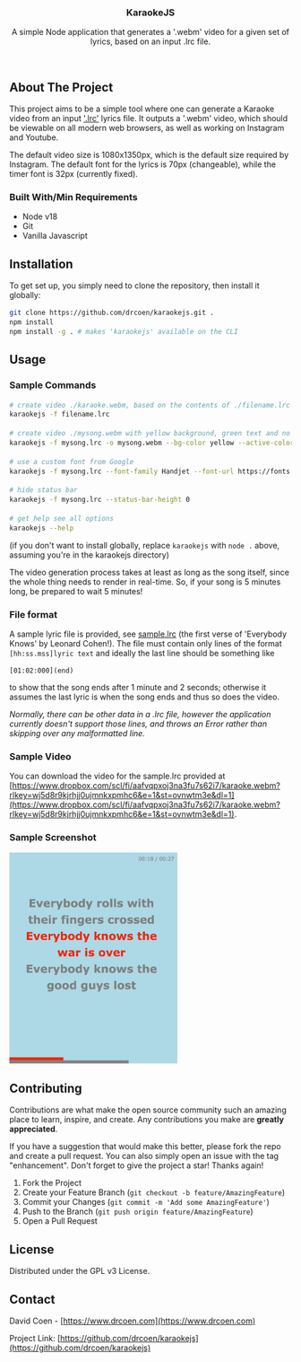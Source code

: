 <!-- Improved compatibility of back to top link: See: https://github.com/othneildrew/Best-README-Template/pull/73 -->
<a id="readme-top"></a>
<!--
*** Thanks for checking out the Best-README-Template. If you have a suggestion
*** that would make this better, please fork the repo and create a pull request
*** or simply open an issue with the tag "enhancement".
*** Don't forget to give the project a star!
*** Thanks again! Now go create something AMAZING! :D
-->


<!-- PROJECT LOGO -->
<div align="center">
<h3 align="center">KaraokeJS</h3>
    <p align="center">
        A simple Node application that generates a '.webm' video for a given set of lyrics, based on an input .lrc file.
    </p>
</div>
    
<br />

## About The Project

This project aims to be a simple tool where one can generate a Karaoke video from an input ['.lrc'](https://en.wikipedia.org/wiki/LRC_(file_format)) lyrics file. It outputs a '.webm' video, which should be viewable on all modern web browsers, as well as working on Instagram and Youtube.

The default video size is 1080x1350px, which is the default size required by Instagram. The default font for the lyrics is 70px (changeable), while the timer font is 32px (currently fixed).

### Built With/Min Requirements

* Node v18
* Git
* Vanilla Javascript


## Installation

To get set up, you simply need to clone the repository, then install it globally:
```sh
git clone https://github.com/drcoen/karaokejs.git .
npm install
npm install -g . # makes 'karaokejs' available on the CLI
```

## Usage
### Sample Commands
```sh
# create video ./karaoke.webm, based on the contents of ./filename.lrc
karaokejs -f filename.lrc 

# create video ./mysong.webm with yellow background, green text and no timer
karaokejs -f mysong.lrc -o mysong.webm --bg-color yellow --active-color '#0f0' --hide-timer

# use a custom font from Google
karaokejs -f mysong.lrc --font-family Handjet --font-url https://fonts.gstatic.com/s/nerkoone/v16/m8JQjfZSc7OXlB3ZMOjDd5RARGmK3Q.woff2

# hide status bar
karaokejs -f mysong.lrc --status-bar-height 0

# get help see all options
karaokejs --help
```
(if you don't want to install globally, replace `karaokejs` with `node .` above, assuming you're in the karaokejs directory)

The video generation process takes at least as long as the song itself, since the whole thing needs to render in real-time. So, if your song is 5 minutes long, be prepared to wait 5 minutes!

### File format
A sample lyric file is provided, see [sample.lrc](sample.lrc) (the first verse of 'Everybody Knows' by Leonard Cohen!). The file must contain only lines of the format `[hh:ss.mss]lyric text` and ideally the last line should be something like
```
[01:02:000](end)
```
to show that the song ends after 1 minute and 2 seconds; otherwise it assumes the last lyric is when the song ends and thus so does the video.

_Normally, there can be other data in a .lrc file, however the application currently doesn't support those lines, and throws an Error rather than skipping over any malformatted line._

### Sample Video
You can download the video for the sample.lrc provided at [https://www.dropbox.com/scl/fi/aafvqpxoj3na3fu7s62i7/karaoke.webm?rlkey=wj5d8r9kjrhjj0ujmnkxpmhc6&e=1&st=ovnwtm3e&dl=1](https://www.dropbox.com/scl/fi/aafvqpxoj3na3fu7s62i7/karaoke.webm?rlkey=wj5d8r9kjrhjj0ujmnkxpmhc6&e=1&st=ovnwtm3e&dl=1).

### Sample Screenshot
<img src="sample.png" alt="Sample screenshot" width="300" height="376">

## Contributing

Contributions are what make the open source community such an amazing place to learn, inspire, and create. Any contributions you make are **greatly appreciated**.

If you have a suggestion that would make this better, please fork the repo and create a pull request. You can also simply open an issue with the tag "enhancement".
Don't forget to give the project a star! Thanks again!

1. Fork the Project
2. Create your Feature Branch (`git checkout -b feature/AmazingFeature`)
3. Commit your Changes (`git commit -m 'Add some AmazingFeature'`)
4. Push to the Branch (`git push origin feature/AmazingFeature`)
5. Open a Pull Request

## License
Distributed under the GPL v3 License.

## Contact
David Coen - [https://www.drcoen.com](https://www.drcoen.com)

Project Link: [https://github.com/drcoen/karaokejs](https://github.com/drcoen/karaokejs)

